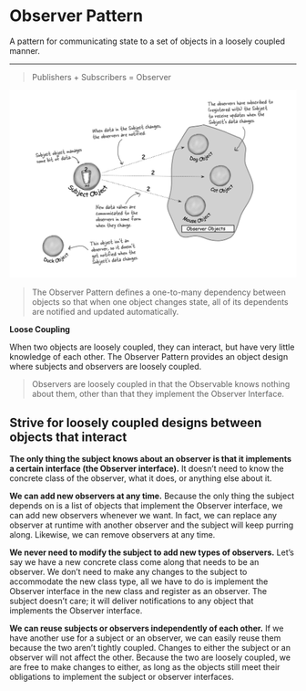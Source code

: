 # Observer Pattern
A pattern for communicating state to a set of objects in a loosely coupled manner.

---
> Publishers + Subscribers = Observer

![ps](https://github.com/MJeremy2017/design-patterns/blob/master/images/pub-sub-pattern.png?raw=true)
> The Observer Pattern defines a one-to-many dependency between objects so that 
> when one object changes state, all of its dependents are notified and updated automatically.

__Loose Coupling__

When two objects are loosely coupled, they can interact, but have very little knowledge of each other.
The Observer Pattern provides an object design where subjects and observers are loosely coupled.

> Observers are loosely coupled in that the Observable knows nothing about them, 
> other than that they implement the Observer Interface.

## Strive for loosely coupled designs between objects that interact
__The only thing the subject knows about an observer is that it implements a certain interface (the Observer interface).__ 
It doesn’t need to know the concrete class of the observer, what it does, or anything else about it.

__We can add new observers at any time.__ Because the only thing the subject 
depends on is a list of objects that implement the Observer interface,
we can add new observers whenever we want. In fact, we can replace any observer
at runtime with another observer and the subject will keep purring along. Likewise, we can remove observers at any time.

__We never need to modify the subject to add new types of observers.__ Let’s say we have a new concrete
class come along that needs to be an observer. We don’t need to make any changes to 
the subject to accommodate the new class type, all we have to do is implement 
the Observer interface in the new class and register as an observer. 
The subject doesn’t care; it will deliver notifications to any object 
that implements the Observer interface.

__We can reuse subjects or observers independently of each other.__ If we have another use for a subject
or an observer, we can easily reuse them because the two aren’t tightly coupled.
Changes to either the subject or an observer will not affect the other. 
Because the two are loosely coupled, we are free to make changes to either, 
as long as the objects still meet their obligations to implement the subject or observer interfaces.

